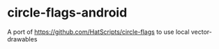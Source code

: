 # circle-flags-android
A port of https://github.com/HatScripts/circle-flags to use local vector-drawables
